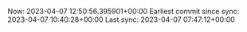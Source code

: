 Now: 2023-04-07 12:50:56.395901+00:00 Earliest commit since sync: 2023-04-07 10:40:28+00:00 Last sync: 2023-04-07 07:47:12+00:00

